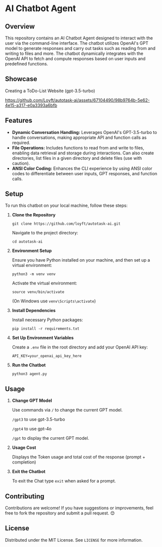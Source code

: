 # AI Chatbot Agent

## Overview
This repository contains an AI Chatbot Agent designed to interact with the user via the command-line interface. The chatbot utilizes OpenAI's GPT model to generate responses and carry out tasks such as reading from and writing to files and more. The chatbot dynamically integrates with the OpenAI API to fetch and compute responses based on user inputs and predefined functions.

## Showcase
Creating a ToDo-List Website (gpt-3.5-turbo)

https://github.com/Loyft/autotask-ai/assets/67104490/98b9764b-5e62-4e15-a317-e0a3393a6bfb


## Features
- **Dynamic Conversation Handling:** Leverages OpenAI's GPT-3.5-turbo to handle conversations, making appropriate API and function calls as required.
- **File Operations:** Includes functions to read from and write to files, enabling data retrieval and storage during interactions. Can also create directories, list files in a given directory and delete files (use with caution).
- **ANSI Color Coding:** Enhances the CLI experience by using ANSI color codes to differentiate between user inputs, GPT responses, and function calls.

## Setup
To run this chatbot on your local machine, follow these steps:

1. **Clone the Repository**
   ```
   git clone https://github.com/loyft/autotask-ai.git
   ```
   Navigate to the project directory:
   ```
   cd autotask-ai
   ```

2. **Environment Setup** 

   Ensure you have Python installed on your machine, and then set up a virtual environment:
   ```
   python3 -m venv venv
   ```
   Activate the virtual environment:
   ```
   source venv/bin/activate
   ``` 
   (On Windows use `venv\Scripts\activate`)

3. **Install Dependencies** 

   Install necessary Python packages:
   ```
   pip install -r requirements.txt
   ```

4. **Set Up Environment Variables** 

   Create a `.env` file in the root directory and add your OpenAI API key:
   ```
   API_KEY=your_openai_api_key_here
   ```

5. **Run the Chatbot**
   ```
   python3 agent.py
   ```

## Usage

1. **Change GPT Model**

   Use commands via `/` to change the current GPT model.

   `/gpt3` to use gpt-3.5-turbo

   `/gpt4` to use gpt-4o

   `/gpt`  to display the current GPT model.

2. **Usage Cost**

   Displays the Token usage and total cost of the response (prompt + completion)

3. **Exit the Chatbot** 

   To exit the Chat type `exit` when asked for a prompt.

## Contributing
Contributions are welcome! If you have suggestions or improvements, feel free to fork the repository and submit a pull request. 😊

## License
Distributed under the MIT License. See `LICENSE` for more information.


